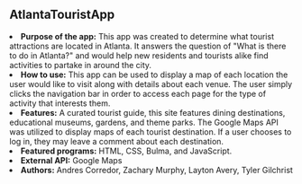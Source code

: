 ## AtlantaTouristApp

<li><b>Purpose of the app:</b> This app was created to determine what tourist attractions are located in Atlanta.
It answers the question of "What is there to do in Atlanta?" and would help new residents and tourists alike find activities to partake in around the city.</li>

<li><b>How to use:</b> This app can be used to display a map of each location the user would like to visit along with details about each venue. The user simply clicks
the navigation bar in order to access each page for the type of activity that interests them.</li>

<li><b>Features:</b> A curated tourist guide, this site features dining destinations, educational museums, gardens, and theme parks.
The Google Maps API was utilized to display maps of each tourist destination. If a user chooses to log in, they may leave a comment about each destination.</li>

<li><b>Featured programs:</b> HTML, CSS, Bulma, and JavaScript.</li>

<li><b>External API:</b> Google Maps </li>

<li><b>Authors:</b> Andres Corredor, Zachary Murphy, Layton Avery, Tyler Gilchrist</li>
